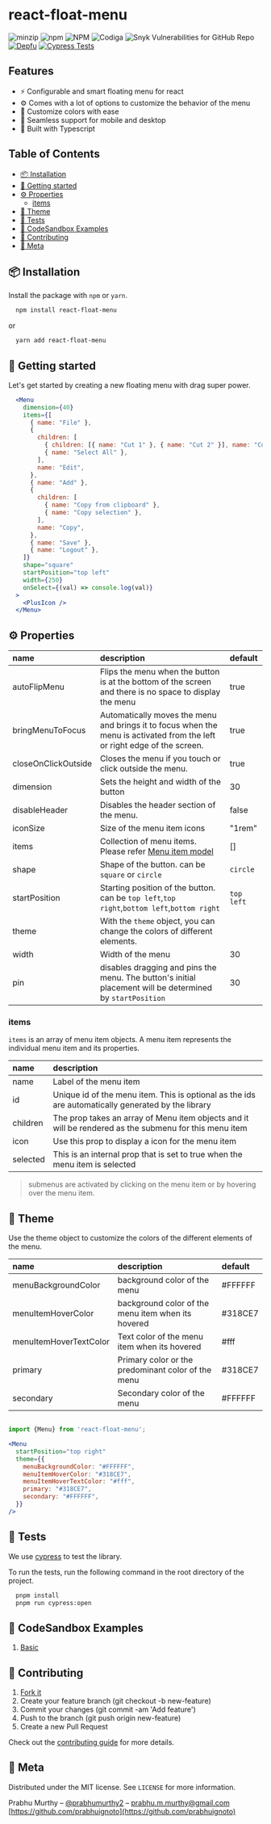 <h1>react-float-menu</h1>

![minzip](https://img.shields.io/bundlephobia/minzip/react-float-menu)
![npm](https://img.shields.io/npm/v/react-float-menu)
![NPM](https://img.shields.io/npm/l/react-float-menu)
![Codiga](https://api.codiga.io/project/34090/score/svg)
![Snyk Vulnerabilities for GitHub Repo](https://img.shields.io/snyk/vulnerabilities/github/prabhuignoto/react-float-menu)
[![Depfu](https://badges.depfu.com/badges/f3de8a5fe036234eef1005ea21f8af17/overview.svg)](https://depfu.com/github/prabhuignoto/react-float-menu?project_id=36049)
[![Cypress Tests](https://github.com/prabhuignoto/react-float-menu/actions/workflows/cypress.yml/badge.svg)](https://github.com/prabhuignoto/react-float-menu/actions/workflows/cypress.yml)

<h2>Features</h2>

- ⚡ Configurable and smart floating menu for react
- ⚙️ Comes with a lot of options to customize the  behavior of the menu
- 🎨 Customize colors with ease
- 📱 Seamless support for mobile and desktop
- 💪 Built with Typescript

<h2>Table of Contents</h2>

- [📦 Installation](#-installation)
- [🚀 Getting started](#-getting-started)
- [⚙️ Properties](#️-properties)
  - [items](#items)
- [🎨 Theme](#-theme)
- [🧪 Tests](#-tests)
- [🍫 CodeSandbox Examples](#-codesandbox-examples)
- [🤝 Contributing](#-contributing)
- [📃 Meta](#-meta)

## 📦 Installation

Install the package with `npm` or `yarn`.

```bash
  npm install react-float-menu
```

or

``` bash
  yarn add react-float-menu
```

## 🚀 Getting started

Let's get started by creating a new floating menu with drag super power.

```jsx
  <Menu
    dimension={40}
    items={[
      { name: "File" },
      {
        children: [
          { children: [{ name: "Cut 1" }, { name: "Cut 2" }], name: "Cut" },
          { name: "Select All" },
        ],
        name: "Edit",
      },
      { name: "Add" },
      {
        children: [
          { name: "Copy from clipboard" },
          { name: "Copy selection" },
        ],
        name: "Copy",
      },
      { name: "Save" },
      { name: "Logout" },
    ]}
    shape="square"
    startPosition="top left"
    width={250}
    onSelect={(val) => console.log(val)}
  >
    <PlusIcon />
  </Menu>
```

## ⚙️ Properties

| name                | description                                                                                                               | default    |
| :------------------ | :------------------------------------------------------------------------------------------------------------------------ | :--------- |
| autoFlipMenu        | Flips the menu when the button is at the bottom of the screen and there is no space to display the menu                   | true       |
| bringMenuToFocus    | Automatically moves the menu and brings it to focus when the menu is activated from the left or right edge of the screen. | true       |
| closeOnClickOutside | Closes the menu if you touch or click outside the menu.                                                                   | true       |
| dimension           | Sets the height and width of the button                                                                                   | 30         |
| disableHeader       | Disables the header section of the menu.                                                                                  | false      |
| iconSize            | Size of the menu item icons                                                                                               | "1rem"     |
| items               | Collection of menu items. Please refer [Menu item model](#menu-item-model)                                                | []         |
| shape               | Shape of the button. can be `square` or `circle`                                                                          | `circle`   |
| startPosition       | Starting position of the button. can be `top left`,`top right`,`bottom left`,`bottom right`                               | `top left` |
| theme               | With the `theme` object, you can change the colors of different elements.                                                 |            |
| width               | Width of the menu                                                                                                         | 30         |
| pin                 | disables dragging and pins the menu. The button's initial placement will be determined by `startPosition`                 | 30         |

### items

`items` is an array of menu item objects. A menu item represents the individual menu item and its properties.

| name     | description                                                                                            |
| :------- | :----------------------------------------------------------------------------------------------------- |
| name     | Label of the menu item                                                                                 |
| id       | Unique id of the menu item. This is optional as the ids are automatically generated by the library     |
| children | The prop takes an array of Menu item objects and it will be rendered as the submenu for this menu item |
| icon     | Use this prop to display a icon for the menu item                                                      |
| selected | This is an internal prop that is set to true when the menu item is selected                            |

> submenus are activated by clicking on the menu item or by hovering over the menu item.

## 🎨 Theme

Use the theme object to customize the colors of the different elements of the menu.

| name                   | description                                        | default |
| :--------------------- | :------------------------------------------------- | :------ |
| menuBackgroundColor    | background color of the menu                       | #FFFFFF |
| menuItemHoverColor     | background color of the menu item when its hovered | #318CE7 |
| menuItemHoverTextColor | Text color of the menu item when its hovered       | #fff    |
| primary                | Primary color or the predominant color of the menu | #318CE7 |
| secondary              | Secondary color of the menu                        | #FFFFFF |

```jsx

import {Menu} from 'react-float-menu';

<Menu
  startPosition="top right"
  theme={{
    menuBackgroundColor: "#FFFFFF",
    menuItemHoverColor: "#318CE7",
    menuItemHoverTextColor: "#fff",
    primary: "#318CE7",
    secondary: "#FFFFFF",
  }}
/>

```

## 🧪 Tests

We use [cypress](https://docs.cypresshq.com/guides/guides/introduction/getting-started/) to test the library.

To run the tests, run the following command in the root directory of the project.

```bash
  pnpm install
  pnpm run cypress:open
```

## 🍫 CodeSandbox Examples

1. [Basic](https://codesandbox.io/s/black-dawn-xzw0xd)

## 🤝 Contributing

1. [Fork it](https://github.com/prabhuignoto/react-float-menu/fork)
2. Create your feature branch (git checkout -b new-feature)
3. Commit your changes (git commit -am 'Add feature')
4. Push to the branch (git push origin new-feature)
5. Create a new Pull Request

Check out the [contributing guide](/CONTRIBUTING.md) for more details.

## 📃 Meta

Distributed under the MIT license. See `LICENSE` for more information.

Prabhu Murthy – [@prabhumurthy2](https://twitter.com/prabhumurthy2) – prabhu.m.murthy@gmail.com
[https://github.com/prabhuignoto](https://github.com/prabhuignoto)